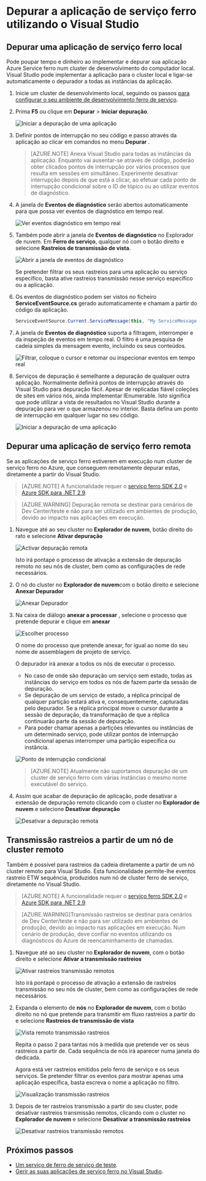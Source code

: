 <properties
   pageTitle="Depurar sua aplicação no Visual Studio | Microsoft Azure"
   description="Melhore a fiabilidade e desempenho dos seus serviços através do desenvolvimento e depuração-los no Visual Studio num cluster de desenvolvimento local."
   services="service-fabric"
   documentationCenter=".net"
   authors="vturecek"
   manager="timlt"
   editor=""/>

<tags
   ms.service="service-fabric"
   ms.devlang="dotnet"
   ms.topic="article"
   ms.tgt_pltfrm="na"
   ms.workload="na"
   ms.date="06/21/2016"
   ms.author="vturecek;mikhegn"/>

# <a name="debug-your-service-fabric-application-by-using-visual-studio"></a>Depurar a aplicação de serviço ferro utilizando o Visual Studio

## <a name="debug-a-local-service-fabric-application"></a>Depurar uma aplicação de serviço ferro local

Pode poupar tempo e dinheiro ao implementar e depurar sua aplicação Azure Service ferro num cluster de desenvolvimento do computador local. Visual Studio pode implementar a aplicação para o cluster local e ligar-se automaticamente o depurador a todas as instâncias da aplicação.

1. Inicie um cluster de desenvolvimento local, seguindo os passos [para configurar o seu ambiente de desenvolvimento ferro de serviço](service-fabric-get-started.md).

2. Prima **F5** ou clique em **Depurar** > **Iniciar depuração**.

    ![Iniciar a depuração de uma aplicação][startdebugging]

3. Definir pontos de interrupção no seu código e passo através da aplicação ao clicar em comandos no menu **Depurar** .

    > [AZURE.NOTE] Anexa Visual Studio para todas as instâncias da aplicação. Enquanto vai ausentar-se através de código, poderão obter clicados pontos de interrupção por vários processos que resulta em sessões em simultâneo. Experimente desativar interrupção depois de que está a clicar, ao efetuar cada ponto de interrupção condicional sobre o ID de tópico ou ao utilizar eventos de diagnóstico.

4. A janela de **Eventos de diagnóstico** serão abertos automaticamente para que possa ver eventos de diagnóstico em tempo real.

    ![Ver eventos diagnóstico em tempo real][diagnosticevents]

5. Também pode abrir a janela de **Eventos de diagnóstico** no Explorador de nuvem.  Em **Ferro de serviço**, qualquer nó com o botão direito e selecione **Rastreios de transmissão de vista**.

    ![Abrir a janela de eventos de diagnóstico][viewdiagnosticevents]

    Se pretender filtrar os seus rastreios para uma aplicação ou serviço específico, basta ative rastreios transmissão nesse serviço específico ou a aplicação.

6. Os eventos de diagnóstico podem ser vistos no ficheiro **ServiceEventSource.cs** gerado automaticamente e chamam a partir do código da aplicação.

    ```csharp
    ServiceEventSource.Current.ServiceMessage(this, "My ServiceMessage with a parameter {0}", result.Value.ToString());
    ```

7. A janela de **Eventos de diagnóstico** suporta a filtragem, interromper e da inspeção de eventos em tempo real.  O filtro é uma pesquisa de cadeia simples da mensagem evento, incluindo os seus conteúdos.

    ![Filtrar, coloque o cursor e retomar ou inspecionar eventos em tempo real][diagnosticeventsactions]

8. Serviços de depuração é semelhante a depuração de qualquer outra aplicação. Normalmente definirá pontos de interrupção através do Visual Studio para depuração fácil. Apesar de replicadas fiável coleções de sites em vários nós, ainda implementar IEnumerable. Isto significa que pode utilizar a vista de resultados no Visual Studio durante a depuração para ver o que armazenou no interior. Basta defina um ponto de interrupção em qualquer lugar no seu código.

    ![Iniciar a depuração de uma aplicação][breakpoint]

<!--Every topic should have next steps and links to the next logical set of content to keep the customer engaged-->

## <a name="debug-a-remote-service-fabric-application"></a>Depurar uma aplicação de serviço ferro remota

Se as aplicações de serviço ferro estiverem em execução num cluster de serviço ferro no Azure, que conseguem remotamente depurar estas, diretamente a partir do Visual Studio.

> [AZURE.NOTE] A funcionalidade requer o [serviço ferro SDK 2.0](http://www.microsoft.com/web/handlers/webpi.ashx?command=getinstallerredirect&appid=MicrosoftAzure-ServiceFabric-VS2015) e [Azure SDK para .NET 2.9](https://azure.microsoft.com/downloads/).    

<!-- -->
> [AZURE.WARNING] Depuração remota se destinar para cenários de Dev Center/teste e não para ser utilizado em ambientes de produção, devido ao impacto nas aplicações em execução.

1. Navegue até ao seu cluster no **Explorador de nuvem**, botão direito do rato e selecione **Ativar depuração**

    ![Activar depuração remota][enableremotedebugging]

    Isto irá pontapé o processo de ativação a extensão de depuração remoto no seu nós de cluster, bem como as configurações de rede necessários.

2. O nó do cluster no **Explorador de nuvem**com o botão direito e selecione **Anexar Depurador**

    ![Anexar Depurador][attachdebugger]

3. Na caixa de diálogo **anexar a processar** , selecione o processo que pretende depurar e clique em **anexar**

    ![Escolher processo][chooseprocess]

    O nome do processo que pretende anexar, for igual ao nome do seu nome de assemblagem de projeto de serviço.

    O depurador irá anexar a todos os nós de executar o processo.
    - No caso de onde são depuração um serviço sem estado, todas as instâncias do serviço em todos os nós de fazem parte da sessão de depuração.
    - Se depuração de um serviço de estado, a réplica principal de qualquer partição estará ativa e, consequentemente, capturadas pelo depurador. Se a réplica principal move o cursor durante a sessão de depuração, da transformação de que a réplica continuarão parte da sessão de depuração.
    - Para poder chamar apenas a partições relevantes ou instâncias de um determinado serviço, pode utilizar pontos de interrupção condicional apenas interromper uma partição específica ou instância.

    ![Ponto de interrupção condicional][conditionalbreakpoint]

    > [AZURE.NOTE] Atualmente não suportamos depuração de um cluster de serviço ferro com várias instâncias o mesmo nome executável do serviço.

4. Assim que acabar de depuração de aplicação, pode desativar a extensão de depuração remoto clicando com o cluster no **Explorador de nuvem** e selecione **Desativar depuração**

    ![Desativar a depuração remota][disableremotedebugging]

## <a name="streaming-traces-from-a-remote-cluster-node"></a>Transmissão rastreios a partir de um nó de cluster remoto

Também é possível para rastreios da cadeia diretamente a partir de um nó cluster remoto para Visual Studio. Esta funcionalidade permite-lhe eventos rastreio ETW sequência, produzidos num nó de cluster ferro de serviço, diretamente no Visual Studio.

> [AZURE.NOTE] A funcionalidade requer o [serviço ferro SDK 2.0](http://www.microsoft.com/web/handlers/webpi.ashx?command=getinstallerredirect&appid=MicrosoftAzure-ServiceFabric-VS2015) e [Azure SDK para .NET 2.9](https://azure.microsoft.com/downloads/).

<!-- -->
> [AZURE.WARNING]Transmissão rastreios se destinar para cenários de Dev Center/teste e não para ser utilizado em ambientes de produção, devido ao impacto nas aplicações em execução.
> Num cenário de produção, deve confiar no eventos utilizando os diagnósticos do Azure de reencaminhamento de chamadas.

1. Navegue até ao seu cluster no **Explorador de nuvem**, com o botão direito e selecione **Ativar a transmissão rastreios**

    ![Ativar rastreios transmissão remotos][enablestreamingtraces]

    Isto irá pontapé o processo de ativação a extensão de rastreios transmissão no seu nós de cluster, bem como as configurações de rede necessários.

2. Expanda o elemento de **nós** no **Explorador de nuvem**, com o botão direito no nó que pretende para transmitir em fluxo rastreios a partir do e selecione **Rastreios de transmissão de vista**

    ![Vista remoto transmissão rastreios][viewremotestreamingtraces]

    Repita o passo 2 para tantas nós à medida que pretende ver os seus rastreios a partir de. Cada sequência de nós irá aparecer numa janela do dedicada.

    Agora está ver rastreios emitidos pelo ferro de serviço e os seus serviços. Se pretender filtrar os eventos para mostrar apenas uma aplicação específica, basta escreva o nome a aplicação no filtro.

    ![Visualização transmissão rastreios][viewingstreamingtraces]

4. Depois de ter rastreios transmissão a partir do seu cluster, pode desativar rastreios transmissão remotos, clicando com o cluster no **Explorador de nuvem** e selecione **Desativar a transmissão rastreios**

    ![Desativar rastreios transmissão remotos][disablestreamingtraces]

## <a name="next-steps"></a>Próximos passos

- [Um serviço de ferro de serviço de teste](service-fabric-testability-overview.md).
- [Gerir as suas aplicações de serviço ferro no Visual Studio](service-fabric-manage-application-in-visual-studio.md).

<!--Image references-->
[startdebugging]: ./media/service-fabric-debugging-your-application/startdebugging.png
[diagnosticevents]: ./media/service-fabric-debugging-your-application/diagnosticevents.png
[viewdiagnosticevents]: ./media/service-fabric-debugging-your-application/viewdiagnosticevents.png
[diagnosticeventsactions]: ./media/service-fabric-debugging-your-application/diagnosticeventsactions.png
[breakpoint]: ./media/service-fabric-debugging-your-application/breakpoint.png
[enableremotedebugging]: ./media/service-fabric-debugging-your-application/enableremotedebugging.png
[attachdebugger]: ./media/service-fabric-debugging-your-application/attachdebugger.png
[chooseprocess]: ./media/service-fabric-debugging-your-application/chooseprocess.png
[conditionalbreakpoint]: ./media/service-fabric-debugging-your-application/conditionalbreakpoint.png
[disableremotedebugging]: ./media/service-fabric-debugging-your-application/disableremotedebugging.png
[enablestreamingtraces]: ./media/service-fabric-debugging-your-application/enablestreamingtraces.png
[viewingstreamingtraces]: ./media/service-fabric-debugging-your-application/viewingstreamingtraces.png
[viewremotestreamingtraces]: ./media/service-fabric-debugging-your-application/viewremotestreamingtraces.png
[disablestreamingtraces]: ./media/service-fabric-debugging-your-application/disablestreamingtraces.png
